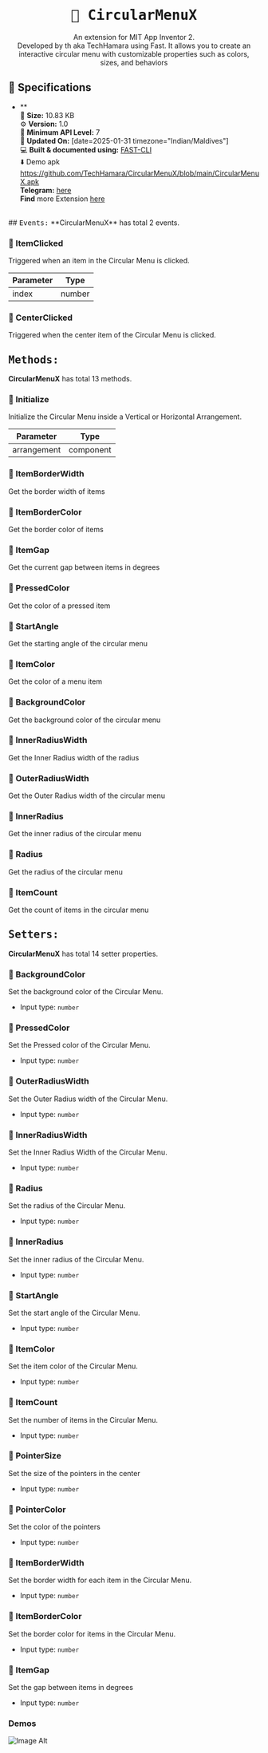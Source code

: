 <div align="center">
<h1><kbd>🧩 CircularMenuX</kbd></h1>
An extension for MIT App Inventor 2.<br>
Developed by th aka TechHamara using Fast. It allows you to create an interactive circular menu with customizable properties such as colors, sizes, and behaviors
</div>

## 📝 Specifications
* **<br>
💾 **Size:** 10.83 KB<br>
⚙️ **Version:** 1.0<br>
📱 **Minimum API Level:** 7<br>
📅 **Updated On:** [date=2025-01-31 timezone="Indian/Maldives"]<br>
💻 **Built & documented using:** [FAST-CLI](https://community.appinventor.mit.edu/t/fast-an-efficient-way-to-build-extensions/129103?u=jewel)<br>
⬇️ Demo apk https://github.com/TechHamara/CircularMenuX/blob/main/CircularMenuX.apk<br>
**Telegram:** [here](https://t.me/techhamara91)<br>
**Find** more Extension [here](https://github.com/TechHamara/Th_Free_Extensions)<br>
<br>
## <kbd>Events:</kbd>
**CircularMenuX** has total 2 events.

### 💛 ItemClicked
Triggered when an item in the Circular Menu is clicked.

| Parameter | Type
| - | - |
| index | number

### 💛 CenterClicked
Triggered when the center item of the Circular Menu is clicked.

## <kbd>Methods:</kbd>
**CircularMenuX** has total 13 methods.

### 💜 Initialize
Initialize the Circular Menu inside a Vertical or Horizontal Arrangement.

| Parameter | Type
| - | - |
| arrangement | component

### 💜 ItemBorderWidth
Get the border width of items

### 💜 ItemBorderColor
Get the border color of items

### 💜 ItemGap
Get the current gap between items in degrees

### 💜 PressedColor
Get the color of a pressed item

### 💜 StartAngle
Get the starting angle of the circular menu

### 💜 ItemColor
Get the color of a menu item

### 💜 BackgroundColor
Get the background color of the circular menu

### 💜 InnerRadiusWidth
Get the Inner Radius width of the radius

### 💜 OuterRadiusWidth
Get the Outer Radius width of the circular menu

### 💜 InnerRadius
Get the inner radius of the circular menu

### 💜 Radius
Get the radius of the circular menu

### 💜 ItemCount
Get the count of items in the circular menu

## <kbd>Setters:</kbd>
**CircularMenuX** has total 14 setter properties.

### 💚 BackgroundColor
Set the background color of the Circular Menu.

* Input type: `number`

### 💚 PressedColor
Set the Pressed color of the Circular Menu.

* Input type: `number`

### 💚 OuterRadiusWidth
Set the Outer Radius width of the Circular Menu.

* Input type: `number`

### 💚 InnerRadiusWidth
Set the Inner Radius Width of the Circular Menu.

* Input type: `number`

### 💚 Radius
Set the radius of the Circular Menu.

* Input type: `number`

### 💚 InnerRadius
Set the inner radius of the Circular Menu.

* Input type: `number`

### 💚 StartAngle
Set the start angle of the Circular Menu.

* Input type: `number`

### 💚 ItemColor
Set the item color of the Circular Menu.

* Input type: `number`

### 💚 ItemCount
Set the number of items in the Circular Menu.

* Input type: `number`

### 💚 PointerSize
Set the size of the pointers in the center

* Input type: `number`

### 💚 PointerColor
Set the color of the pointers

* Input type: `number`

### 💚 ItemBorderWidth
Set the border width for each item in the Circular Menu.

* Input type: `number`

### 💚 ItemBorderColor
Set the border color for items in the Circular Menu.

* Input type: `number`

### 💚 ItemGap
Set the gap between items in degrees

* Input type: `number`
### Demos
![Image Alt](https://github.com/TechHamara/CircularMenuX/blob/main/demo/1.jpg)
